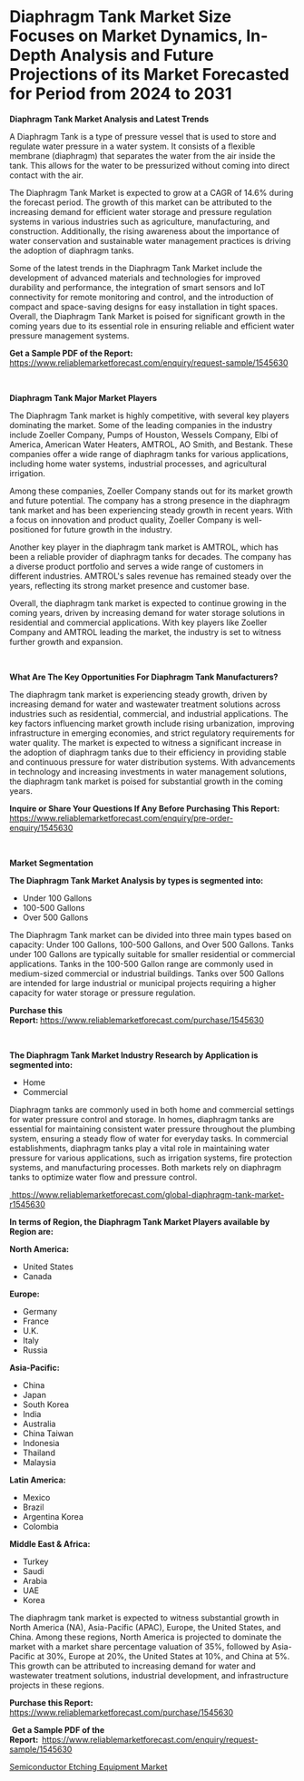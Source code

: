 <p><h1>Diaphragm Tank Market Size Focuses on Market Dynamics, In-Depth Analysis and Future Projections of its Market Forecasted for Period from 2024 to 2031</h1></p><p><strong>Diaphragm Tank Market Analysis and Latest Trends</strong></p>
<p><p>A Diaphragm Tank is a type of pressure vessel that is used to store and regulate water pressure in a water system. It consists of a flexible membrane (diaphragm) that separates the water from the air inside the tank. This allows for the water to be pressurized without coming into direct contact with the air.</p><p>The Diaphragm Tank Market is expected to grow at a CAGR of 14.6% during the forecast period. The growth of this market can be attributed to the increasing demand for efficient water storage and pressure regulation systems in various industries such as agriculture, manufacturing, and construction. Additionally, the rising awareness about the importance of water conservation and sustainable water management practices is driving the adoption of diaphragm tanks.</p><p>Some of the latest trends in the Diaphragm Tank Market include the development of advanced materials and technologies for improved durability and performance, the integration of smart sensors and IoT connectivity for remote monitoring and control, and the introduction of compact and space-saving designs for easy installation in tight spaces. Overall, the Diaphragm Tank Market is poised for significant growth in the coming years due to its essential role in ensuring reliable and efficient water pressure management systems.</p></p>
<p><strong>Get a Sample PDF of the Report:&nbsp;</strong> <a href="https://www.reliablemarketforecast.com/enquiry/request-sample/1545630">https://www.reliablemarketforecast.com/enquiry/request-sample/1545630</a></p>
<p>&nbsp;</p>
<p><strong>Diaphragm Tank Major Market Players</strong></p>
<p><p>The Diaphragm Tank market is highly competitive, with several key players dominating the market. Some of the leading companies in the industry include Zoeller Company, Pumps of Houston, Wessels Company, Elbi of America, American Water Heaters, AMTROL, AO Smith, and Bestank. These companies offer a wide range of diaphragm tanks for various applications, including home water systems, industrial processes, and agricultural irrigation.</p><p>Among these companies, Zoeller Company stands out for its market growth and future potential. The company has a strong presence in the diaphragm tank market and has been experiencing steady growth in recent years. With a focus on innovation and product quality, Zoeller Company is well-positioned for future growth in the industry.</p><p>Another key player in the diaphragm tank market is AMTROL, which has been a reliable provider of diaphragm tanks for decades. The company has a diverse product portfolio and serves a wide range of customers in different industries. AMTROL's sales revenue has remained steady over the years, reflecting its strong market presence and customer base.</p><p>Overall, the diaphragm tank market is expected to continue growing in the coming years, driven by increasing demand for water storage solutions in residential and commercial applications. With key players like Zoeller Company and AMTROL leading the market, the industry is set to witness further growth and expansion.</p></p>
<p>&nbsp;</p>
<p><strong>What Are The Key Opportunities For Diaphragm Tank Manufacturers?</strong></p>
<p><p>The diaphragm tank market is experiencing steady growth, driven by increasing demand for water and wastewater treatment solutions across industries such as residential, commercial, and industrial applications. The key factors influencing market growth include rising urbanization, improving infrastructure in emerging economies, and strict regulatory requirements for water quality. The market is expected to witness a significant increase in the adoption of diaphragm tanks due to their efficiency in providing stable and continuous pressure for water distribution systems. With advancements in technology and increasing investments in water management solutions, the diaphragm tank market is poised for substantial growth in the coming years.</p></p>
<p><strong>Inquire or Share Your Questions If Any Before Purchasing This Report:</strong> <a href="https://www.reliablemarketforecast.com/enquiry/pre-order-enquiry/1545630">https://www.reliablemarketforecast.com/enquiry/pre-order-enquiry/1545630</a></p>
<p>&nbsp;</p>
<p><strong>Market Segmentation</strong></p>
<p><strong>The Diaphragm Tank Market Analysis by types is segmented into:</strong></p>
<p><ul><li>Under 100 Gallons</li><li>100-500 Gallons</li><li>Over 500 Gallons</li></ul></p>
<p><p>The Diaphragm Tank market can be divided into three main types based on capacity: Under 100 Gallons, 100-500 Gallons, and Over 500 Gallons. Tanks under 100 Gallons are typically suitable for smaller residential or commercial applications. Tanks in the 100-500 Gallon range are commonly used in medium-sized commercial or industrial buildings. Tanks over 500 Gallons are intended for large industrial or municipal projects requiring a higher capacity for water storage or pressure regulation.</p></p>
<p><strong>Purchase this Report:&nbsp;</strong><a href="https://www.reliablemarketforecast.com/purchase/1545630">https://www.reliablemarketforecast.com/purchase/1545630</a></p>
<p>&nbsp;</p>
<p><strong>The Diaphragm Tank Market Industry Research by Application is segmented into:</strong></p>
<p><ul><li>Home</li><li>Commercial</li></ul></p>
<p><p>Diaphragm tanks are commonly used in both home and commercial settings for water pressure control and storage. In homes, diaphragm tanks are essential for maintaining consistent water pressure throughout the plumbing system, ensuring a steady flow of water for everyday tasks. In commercial establishments, diaphragm tanks play a vital role in maintaining water pressure for various applications, such as irrigation systems, fire protection systems, and manufacturing processes. Both markets rely on diaphragm tanks to optimize water flow and pressure control.</p></p>
<p><a href="https://www.reliablemarketforecast.com/global-diaphragm-tank-market-r1545630">&nbsp;https://www.reliablemarketforecast.com/global-diaphragm-tank-market-r1545630</a></p>
<p><strong>In terms of Region, the Diaphragm Tank Market Players available by Region are:</strong></p>
<p>
    <p> <strong> North America: </strong>
        <ul>
            <li>United States</li>
            <li>Canada</li>
        </ul>
        </p> 
    <p> <strong> Europe: </strong>
        <ul>
            <li>Germany</li>
            <li>France</li>
            <li>U.K.</li>
            <li>Italy</li>
            <li>Russia</li>
        </ul>
        </p> 
    <p> <strong> Asia-Pacific: </strong>
        <ul>
            <li>China</li>
            <li>Japan</li>
            <li>South Korea</li>
            <li>India</li>
            <li>Australia</li>
            <li>China Taiwan</li>
            <li>Indonesia</li>
            <li>Thailand</li>
            <li>Malaysia</li>
        </ul>
        </p> 
    <p> <strong> Latin America: </strong>
        <ul>
            <li>Mexico</li>
            <li>Brazil</li>
            <li>Argentina Korea</li>
            <li>Colombia</li>
        </ul>
        </p> 
    <p> <strong> Middle East & Africa: </strong>
        <ul>
            <li>Turkey</li>
            <li>Saudi</li>
            <li>Arabia</li>
            <li>UAE</li>
            <li>Korea</li>
        </ul>
    </p>
    </p>
<p><p>The diaphragm tank market is expected to witness substantial growth in North America (NA), Asia-Pacific (APAC), Europe, the United States, and China. Among these regions, North America is projected to dominate the market with a market share percentage valuation of 35%, followed by Asia-Pacific at 30%, Europe at 20%, the United States at 10%, and China at 5%. This growth can be attributed to increasing demand for water and wastewater treatment solutions, industrial development, and infrastructure projects in these regions.</p></p>
<p><strong>Purchase this Report: </strong><a href="https://www.reliablemarketforecast.com/purchase/1545630">https://www.reliablemarketforecast.com/purchase/1545630</a></p>
<p>&nbsp;<strong>Get a Sample PDF of the Report:&nbsp;&nbsp;</strong><a href="https://www.reliablemarketforecast.com/enquiry/request-sample/1545630">https://www.reliablemarketforecast.com/enquiry/request-sample/1545630</a></p>
<p><strong></strong></p>
<p><p><a href="https://github.com/courtnhaw34343/Market-Research-Report-List-1/blob/main/semiconductor-etching-equipment-market.md">Semiconductor Etching Equipment Market</a></p></p>